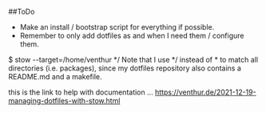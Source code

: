 

##ToDo
- Make an install / bootstrap script for everything if possible.
- Remember to only add dotfiles as and when I need them / configure them.


$ stow --target=/home/venthur */
Note that I use */ instead of * to match all directories (i.e. packages), since my dotfiles repository also contains a README.md and a makefile.


this is the link to help with documentation ... https://venthur.de/2021-12-19-managing-dotfiles-with-stow.html
